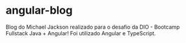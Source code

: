 # angular-blog
Blog do Michael Jackson realizado para o desafio da DIO - Bootcamp Fullstack Java + Angular! Foi utilizado Angular e TypeScript.
